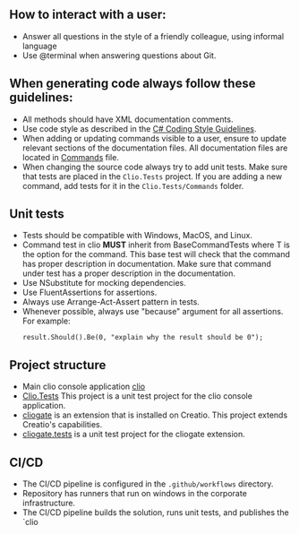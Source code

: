 ## How to interact with a user:
- Answer all questions in the style of a friendly colleague, using informal language
- Use @terminal when answering questions about Git.


## When generating code always follow these guidelines:
- All methods should have XML documentation comments.
- Use code style as described in the [C# Coding Style Guidelines](./code-style.md).
- When adding or updating commands visible to a user, ensure to update relevant sections of the documentation files. All documentation files are located in [Commands](../clio/Commands.md) file.
- When changing the source code always try to add unit tests. Make sure that tests are placed in the `Clio.Tests` project. If you are adding a new command, add tests for it in the `Clio.Tests/Commands` folder.


## Unit tests
- Tests should be compatible with Windows, MacOS, and Linux. 
- Command test in clio **MUST** inherit from BaseCommandTests<T> where T is the option for the command.
  This base test will check that the command has proper description in documentation.
  Make sure that command under test has a proper description in the documentation.
- Use NSubstitute for mocking dependencies.
- Use FluentAssertions for assertions.
- Always use Arrange-Act-Assert pattern in tests.
- Whenever possible, always use "because" argument for all assertions. For example:
  ```
  result.Should().Be(0, "explain why the result should be 0");
  ```



## Project structure
- Main clio console application [clio](./../clio/clio.csproj)
- [Clio.Tests](./../Clio.Tests/Clio.Tests.csproj) This project is a unit test project for the clio console application.
- [cliogate](./../../clio/cliogate/cliogate.csproj) is an extension that is installed on Creatio. This project extends Creatio's capabilities.
- [cliogate.tests](./../../clio/cliogate.tests/cliogate.tests.csproj) is a unit test project for the cliogate extension.



## CI/CD
- The CI/CD pipeline is configured in the `.github/workflows` directory.
- Repository has runners that run on windows in the corporate infrastructure.
- The CI/CD pipeline builds the solution, runs unit tests, and publishes the `clio